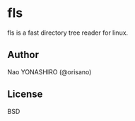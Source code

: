 # fls
fls is a fast directory tree reader for linux.

## Author
Nao YONASHIRO (@orisano)

## License
BSD
